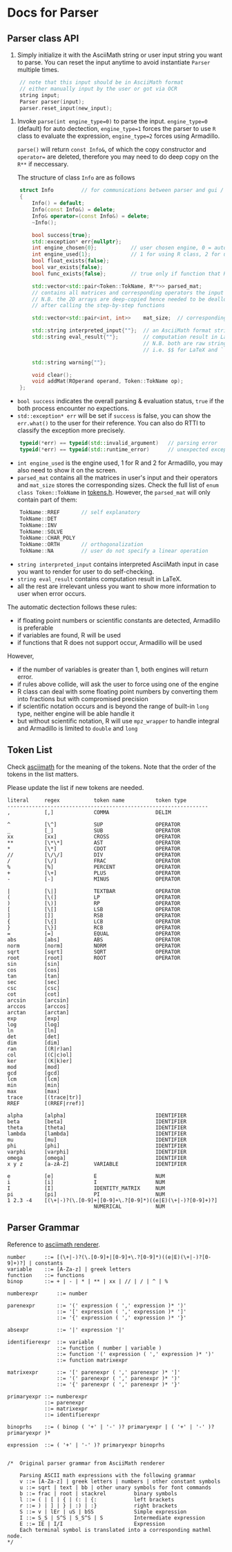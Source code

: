# Docs for Parser

## Parser class API

1. Simply initialize it with the AsciiMath string or user input string you want to parse. You can reset the input anytime to avoid instantiate `Parser` multiple times.

```c++
    // note that this input should be in AsciiMath format
    // either manually input by the user or got via OCR
    string input;               
    Parser parser(input);
    parser.reset_input(new_input);
```

1. Invoke `parse(int engine_type=0)` to parse the input. `engine_type=0` (default) for auto dectection, `engine_type=1` forces the parser to use `R` class to evaluate the expression, `engine_type=2` forces using Armadillo.

    `parse()` will return `const Info&`, of which the copy constructor and `operator=` are deleted, therefore you may need to do deep copy on the `R**` if neccessary.
    
    The structure of class `Info` are as follows

```c++
    struct Info         // for communications between parser and gui / step-by-step functions
    {
        Info() = default;
        Info(const Info&) = delete;
        Info& operator=(const Info&) = delete;
        ~Info();

        bool success{true};
        std::exception* err{nullptr};
        int engine_chosen{0};           // user chosen engine, 0 = auto, 1 = R, 2 = Armadillo
        int engine_used{1};             // 1 for using R class, 2 for using Armadillo
        bool float_exists{false};
        bool var_exists{false};
        bool func_exists{false};        // true only if function that R cannot handle appears

        std::vector<std::pair<Token::TokName, R**>> parsed_mat;    
        // contains all matrices and corresponding operators the input for step-by-step functions
        // N.B. the 2D arrays are deep-copied hence needed to be deallocated
        // after calling the step-by-step functions

        std::vector<std::pair<int, int>>    mat_size;  // corresponding sizes, row first

        std::string interpreted_input{""};  // an AsciiMath format string of the interpreted input
        std::string eval_result{""};        // computation result in LaTeX format
                                            // N.B. both are raw strings and are NOT enclosed by delimiters
                                            // i.e. $$ for LaTeX and ` for AsciiMath

        std::string warning{""};

        void clear();
        void addMat(ROperand operand, Token::TokName op);
    };
```
* `bool success` indicates the overall parsing & evaluation status, `true` if the both process encounter no expections.
* `std::exception* err` will be set if `success` is false, you can show the `err.what()` to the user for their reference. You can also do RTTI to classify the exception more precisely.

```c++
    typeid(*err) == typeid(std::invalid_argument)   // parsing error
    typeid(*err) == typeid(std::runtime_error)      // unexpected exception, fatal in other words
```

* `int engine_used` is the engine used, 1 for R and 2 for Armadillo, you may also need to show it on the screen.
* `parsed_mat` contains all the matrices in user's input and their operators and `mat_size` stores the corresponding sizes. Check the full list of `enum class Token::TokName` in [tokens.h](token.h). However, the `parsed_mat` will only contain part of them:

```c++
    TokName::RREF       // self explanatory
    TokName::DET
    TokName::INV
    TokName::SOLVE
    TokName::CHAR_POLY
    TokName::ORTH       // orthogonalization
    TokName::NA         // user do not specify a linear operation
```

* `string interpreted_input` contains interpreted AsciiMath input in case you want to render for user to do self-checking.
* `string eval_result` contains computation result in LaTeX.
* all the rest are irrelevant unless you want to show more information to user when error occurs.

The automatic dectection follows these rules:
* if floating point numbers or scientific constants are detected, Armadillo is preferable
* if variables are found, R will be used
* if functions that R does not support occur, Armadillo will be used

However, 
* if the number of variables is greater than 1, both engines will return error.
* if rules above collide, will ask the user to force using one of the engine
* R class can deal with some floating point numbers by converting them into fractions but with compromised precision
* if scientific notation occurs and is beyond the range of built-in `long` type, neither engine will be able handle it
* but without scientific notation, R will use `mpz_wrapper` to handle integral and Armadillo is limited to `double` and `long`

## Token List

Check [asciimath](http://asciimath.org/) for the meaning of the tokens. Note that the order of the tokens in the list matters.

Please update the list if new tokens are needed.

```text
literal     regex           token name          token type
-----------------------------------------------------------------
,           [,]             COMMA               DELIM

^           [\^]            SUP                 OPERATOR
_           [_]             SUB                 OPERATOR
xx          [xx]            CROSS               OPERATOR
**          [\*\*]          AST                 OPERATOR
*           [\*]            CDOT                OPERATOR
//          [\/\/]          DIV                 OPERATOR
/           [\/]            FRAC                OPERATOR
%           [%]             PERCENT             OPERATOR
+           [\+]            PLUS                OPERATOR
-           [-]             MINUS               OPERATOR

|           [\|]            TEXTBAR             OPERATOR
(           [\(]            LP                  OPERATOR
)           [\)]            RP                  OPERATOR
[           [\[]            LSB                 OPERATOR
]           []]             RSB                 OPERATOR
{           [\{]            LCB                 OPERATOR
}           [\}]            RCB                 OPERATOR
=           [=]             EQUAL               OPERATOR
abs         [abs]           ABS                 OPERATOR
norm        [norm]          NORM                OPERATOR
sqrt        [sqrt]          SQRT                OPERATOR
root        [root]          ROOT                OPERATOR
sin         [sin]
cos         [cos]
tan         [tan]
sec         [sec]
csc         [csc]
cot         [cot]
arcsin      [arcsin]
arccos      [arccos]
arctan      [arctan]
exp         [exp]
log         [log]
ln          [ln]
det         [det]
dim         [dim]
ran         [(R|r)an]
col         [(C|c)ol]
ker         [(K|k)er]
mod         [mod]
gcd         [gcd]
lcm         [lcm]
min         [min]
max         [max]
trace       [(trace|tr)]
RREF        [(RREF|rref)]

alpha       [alpha]                             IDENTIFIER
beta        [beta]                              IDENTIFIER
theta       [theta]                             IDENTIFIER
lambda      [lambda]                            IDENTIFIER
mu          [mu]                                IDENTIFIER
phi         [phi]                               IDENTIFIER
varphi      [varphi]                            IDENTIFIER
omega       [omega]                             IDENTIFIER
x y z       [a-zA-Z]        VARIABLE            IDENTIFIER

e           [e]             E                   NUM
i           [i]             I                   NUM
I           [I]             IDENTITY_MATRIX     NUM
pi          [pi]            PI                  NUM
1 2.3 -4    [(\+|-)?(\.[0-9]+|[0-9]+\.?[0-9]*)((e|E)(\+|-)?[0-9]+)?]
                            NUMERICAL           NUM
```

## Parser Grammar

Reference to [asciimath renderer](https://github.com/asciimath/asciimathml/blob/master/ASCIIMathML.js).

```text
number      ::= [(\+|-)?(\.[0-9]+|[0-9]+\.?[0-9]*)((e|E)(\+|-)?[0-9]+)?] | constants
variable    ::= [A-Za-z] | greek letters
function    ::= functions
binop       ::= + | - | * | ** | xx | // | / | ^ | %

numberexpr      ::= number

parenexpr       ::= '(' expression ( ',' expression )* ')'
                ::= '[' expression ( ',' expression )* ']'
                ::= '{' expression ( ',' expression )* '}'

absexpr         ::= '|' expression '|'

identifierexpr  ::= variable
                ::= function ( number | variable )
                ::= function '(' expression ( ',' expression )* ')'
                ::= function matrixexpr

matrixexpr      ::= '[' parenexpr ( ',' parenexpr )* ']'
                ::= '(' parenexpr ( ',' parenexpr )* ')'
                ::= '{' parenexpr ( ',' parenexpr )* '}'

primaryexpr ::= numberexpr
            ::= parenexpr
            ::= matrixexpr
            ::= identifierexpr

binoprhs    ::= ( binop ( '+' | '-' )? primaryexpr | ( '+' | '-' )? primaryexpr )*

expression  ::= ( '+' | '-' )? primaryexpr binoprhs


/*  Original parser grammar from AsciiMath renderer

    Parsing ASCII math expressions with the following grammar
    v ::= [A-Za-z] | greek letters | numbers | other constant symbols
    u ::= sqrt | text | bb | other unary symbols for font commands
    b ::= frac | root | stackrel         binary symbols
    l ::= ( | [ | { | (: | {:            left brackets
    r ::= ) | ] | } | :) | :}            right brackets
    S ::= v | lEr | uS | bSS             Simple expression
    I ::= S_S | S^S | S_S^S | S          Intermediate expression
    E ::= IE | I/I                       Expression
    Each terminal symbol is translated into a corresponding mathml node.
*/
```
